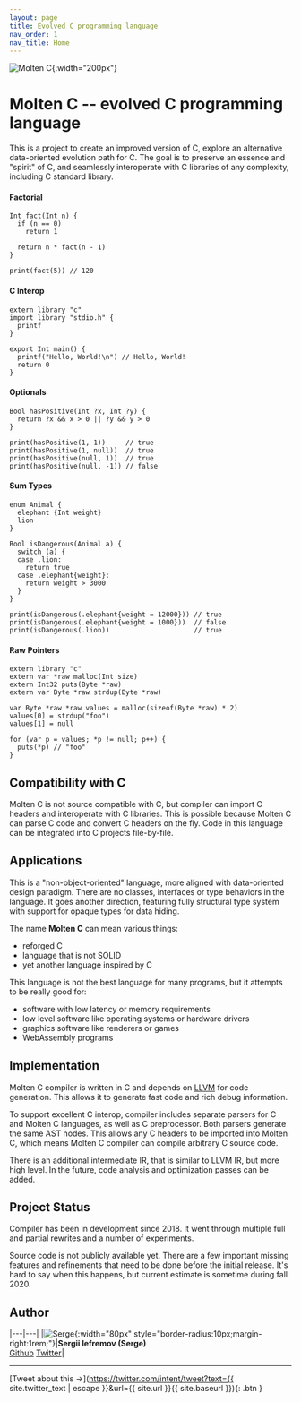 ```yaml
---
layout: page
title: Evolved C programming language
nav_order: 1
nav_title: Home
---
```

![Molten C]({{site.url}}/logo.svg){:width="200px"}

# __Molten C__ -- evolved C programming language

This is a project to create an improved version of C, explore
an alternative data-oriented evolution path for C. The goal is to preserve
an essence and "spirit" of C, and seamlessly
interoperate with C libraries of any complexity, including C standard library.

#### Factorial

```
Int fact(Int n) {
  if (n == 0)
    return 1

  return n * fact(n - 1)
}

print(fact(5)) // 120
```

#### C Interop

```
extern library "c"
import library "stdio.h" {
  printf
}

export Int main() {
  printf("Hello, World!\n") // Hello, World!
  return 0
}
```

#### Optionals

```
Bool hasPositive(Int ?x, Int ?y) {
  return ?x && x > 0 || ?y && y > 0
}

print(hasPositive(1, 1))     // true
print(hasPositive(1, null))  // true
print(hasPositive(null, 1))  // true
print(hasPositive(null, -1)) // false
```

#### Sum Types

```
enum Animal {
  elephant {Int weight}
  lion
}

Bool isDangerous(Animal a) {
  switch (a) {
  case .lion:
    return true
  case .elephant{weight}:
    return weight > 3000
  }
}

print(isDangerous(.elephant{weight = 12000})) // true
print(isDangerous(.elephant{weight = 1000}))  // false
print(isDangerous(.lion))                     // true
```

#### Raw Pointers

```
extern library "c"
extern var *raw malloc(Int size)
extern Int32 puts(Byte *raw)
extern var Byte *raw strdup(Byte *raw)

var Byte *raw *raw values = malloc(sizeof(Byte *raw) * 2)
values[0] = strdup("foo")
values[1] = null

for (var p = values; *p != null; p++) {
  puts(*p) // "foo"
}
```

## Compatibility with C

Molten C is not source compatible with C,
but compiler can import C headers and interoperate with C libraries.
This is possible because Molten C can parse C code and convert C headers
on the fly. Code in this language can be integrated into C projects
file-by-file.

## Applications

This is a "non-object-oriented" language, more aligned with
data-oriented design paradigm.
There are no classes, interfaces or type behaviors in the language.
It goes another direction, featuring fully structural type system with
support for opaque types for data hiding.

The name __Molten C__ can mean various things:

- reforged C
- language that is not SOLID
- yet another language inspired by C

This language is not the best language for many programs, but it attempts
to be really good for:

- software with low latency or memory requirements
- low level software like operating systems or hardware drivers
- graphics software like renderers or games
- WebAssembly programs

## Implementation

Molten C compiler is written in C and depends on [LLVM](http://llvm.org/) for
code generation. This allows it to generate fast code and rich debug
information.

To support excellent C interop, compiler includes separate parsers for
C and Molten C languages, as well as C
preprocessor. Both parsers generate the same AST nodes. This
allows any C headers to be imported into Molten C, which means
Molten C compiler can compile arbitrary C source code.

There is an additional intermediate IR, that is similar to LLVM IR,
but more high level. In the future, code analysis and
optimization passes can be added.

## Project Status

Compiler has been in development since 2018. It went through
multiple full and partial rewrites and a number of experiments.

Source code is not publicly available yet. There are a few
important missing features and refinements that need to be done before the
initial release.
It's hard to say when this happens, but current estimate is sometime
during fall 2020.

## Author

|---|---|
|![Serge](https://avatars1.githubusercontent.com/u/6034700?s=460&v=4){:width="80px" style="border-radius:10px;margin-right:1rem;"}|**Sergii Iefremov (Serge)**<br>[Github](https://github.com/iefserge) [Twitter](https://twitter.com/iefserge)|


---

[Tweet about this &#x2192;](https://twitter.com/intent/tweet?text={{ site.twitter_text | escape }}&url={{ site.url }}{{ site.baseurl }}){: .btn }

